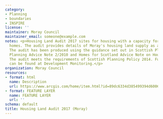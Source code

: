 ```yaml
---
category:
- Planning
- boundaries
- INSPIRE
license: ''
maintainer: Moray Council
maintainer_email: someone@example.com
notes: <p>Housing Land Audit 2017 sites for housing with a capacity for 4 or more
  homes. The audit provides details of Moray's housing land supply as at January 2017.
  The audit has been produced using the guidance set out in Scottish Planning Policy,
  Planning Advice Note 2/2010 and Homes for Scotland Advice Note on Housing Land Audits.
  The audit meets the requirements of Scottish Planning Policy 2014. Further information
  can be found at Development Monitoring.</p>
organization: Moray Council
resources:
- format: html
  name: Description
  url: https://www.arcgis.com/home/item.html?id=89dc6334d385499394d60066627b3dc6
- format: FEATURE LAYER
  name: FEATURE LAYER
  url: ''
schema: default
title: Housing Land Audit 2017 (Moray)
---
```

